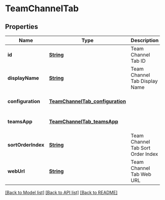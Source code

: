 # TeamChannelTab
## Properties

Name | Type | Description | Notes
------------ | ------------- | ------------- | -------------
**id** | [**String**](string.md) | Team Channel Tab ID | [optional] [default to null]
**displayName** | [**String**](string.md) | Team Channel Tab Display Name | [optional] [default to null]
**configuration** | [**TeamChannelTab_configuration**](TeamChannelTab_configuration.md) |  | [optional] [default to null]
**teamsApp** | [**TeamChannelTab_teamsApp**](TeamChannelTab_teamsApp.md) |  | [optional] [default to null]
**sortOrderIndex** | [**String**](string.md) | Team Channel Tab Sort Order Index | [optional] [default to null]
**webUrl** | [**String**](string.md) | Team Channel Tab Web URL | [optional] [default to null]

[[Back to Model list]](../README.md#documentation-for-models) [[Back to API list]](../README.md#documentation-for-api-endpoints) [[Back to README]](../README.md)

